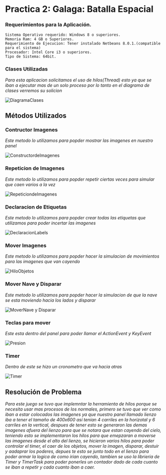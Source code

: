 # Practica 2: Galaga: Batalla Espacial

### Requerimientos para la Aplicación.
```
Sistema Operativo requerido: Windows 8 o superiores.
Memoria Ram: 4 GB o Superiores.
Requerimiento de Ejecucion: Tener instalado Netbeans 8.0.1.(compatible para el sistema)
Procesador: Intel Core i3 o superiores.
Tipo de Sistema: 64bit.
```
### Clases Utilizadas
_Para esta aplicacion solicitamos el uso de hilos(Thread) esto ya que se iban a ejecutar mas de un solo proceso por lo tanto en el diagrama de clases verremos su solicion_

![DiagramaClases](https://user-images.githubusercontent.com/66287100/85490139-7a4be880-b58e-11ea-85a1-b684e1157c79.JPG)


## Métodos Utilizados

### Contructor Imagenes
_Este metodo lo utilizamos para popder mostrar las imagenes en nuestro panel_

![ConstructordeImagenes](https://user-images.githubusercontent.com/66287100/85490188-918ad600-b58e-11ea-8a67-1e1d619d15fb.JPG)


### Repeticion de Imagenes
_Este metodo lo utilizamos para popder repetir ciertas veces para simular que caen varios a la vez_

![RepeticiondeImagenes](https://user-images.githubusercontent.com/66287100/85490231-9f405b80-b58e-11ea-885f-bd0b8ec5f4bc.JPG)


### Declaracion de Etiquetas
_Este metodo lo utilizamos para popder crear todas las etiquetas que utilizamos para poder incertar las imagenes_

![DeclaracionLabels](https://user-images.githubusercontent.com/66287100/85490264-af583b00-b58e-11ea-8f1b-37035b54041d.JPG)


### Mover Imagenes
_Este metodo lo utilizamos para popder hacer la simulacion de movimientos para las imagenes que van cayendo_

![HiloObjetos](https://user-images.githubusercontent.com/66287100/85490300-c0a14780-b58e-11ea-9636-6a0ec9803434.JPG)


### Mover Nave y Disparar
_Este metodo lo utilizamos para popder hacer la simulacion de que la nave se esta moviendo hacia los lados y disparar_

![MoverNave y Disparar](https://user-images.githubusercontent.com/66287100/85490341-cf87fa00-b58e-11ea-8fa0-1cae20957d24.JPG)


### Teclas para mover
_Este esta dentro del panel para poder llamar el ActionEvent y KeyEvent_

![Presion](https://user-images.githubusercontent.com/66287100/85490376-dca4e900-b58e-11ea-8279-1c6725b00c4c.JPG)


### Timer
_Dentro de este se hizo un cronometro que va hacia atras_

![Timer](https://user-images.githubusercontent.com/66287100/85490402-e9c1d800-b58e-11ea-8a3c-a3e3eb49a6eb.JPG)


## Resolución de Problema

_Para este juego se tuvo que implemntar la herramienta de hilos porque se necesita usar mas procesos de los normales, primero se tuvo que ver como iban a estar colocados las imagenes ya que nuestro panel llamado lienzo iba a tener el tamaño de 400x600 así tenían 4 carriles en la horizotal y 6 carriles en la vertical, despues de tener esto se generaron las demas imagenes afuera del lienzo para que se notara que estan cayendo del cielo, teniendo esto se implementaron los hilos para que emepzaran a moverse las imagenes desde el alto del lienzo, se hicieron varios hilos para poder controlar el timer, el caer de los objetos, mover la imagen, disparar, destuir y aadaprar los poderes, depues te esto se junto todo en el lienzo para poder armar la logica de como irian cayendo, tambien se uso la librieria de Timer y TimerTask para poder ponerles un contador dado de cada cuanto se iban a repetir y cada cuanto iban a caer._

